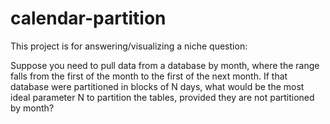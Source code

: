 # calendar-partition

This project is for answering/visualizing a niche question:

Suppose you need to pull data from a database by month, where the range falls from the first of the month to the first of the next month. If that database were partitioned in blocks of N days, what would be the most ideal parameter N to partition the tables, provided they are not partitioned by month?
